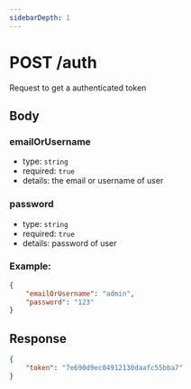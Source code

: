 ```yaml
---
sidebarDepth: 1
---
```


# POST /auth

Request to get a authenticated token

## Body

### emailOrUsername

-   type: `string`
-   required: `true`
-   details: the email or username of user

### password

-   type: `string`
-   required: `true`
-   details: password of user

### Example:

```json
{
    "emailOrUsername": "admin",
    "password": "123"
}
```

## Response

```json
{
    "token": "7e690d9ec04912130daafc55bba7"
}
```
